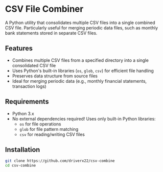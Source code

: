 # CSV File Combiner

A Python utility that consolidates multiple CSV files into a single combined CSV file. Particularly useful for merging periodic data files, such as monthly bank statements stored in separate CSV files.

## Features
- Combines multiple CSV files from a specified directory into a single consolidated CSV file
- Uses Python's built-in libraries (`os`, `glob`, `csv`) for efficient file handling
- Preserves data structure from source files
- Ideal for merging periodic data (e.g., monthly financial statements, transaction logs)

## Requirements
- Python 3.x
- No external dependencies required! Uses only built-in Python libraries:
  - `os` for file operations
  - `glob` for file pattern matching
  - `csv` for reading/writing CSV files

## Installation
```bash
git clone https://github.com/driverx22/csv-combine
cd csv-combine
